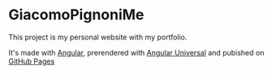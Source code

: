# GiacomoPignoniMe

This project is my personal website with my portfolio.

It's made with [Angular](https://angular.io/), prerendered with [Angular Universal](https://angular.io/guide/universal) and pubished on [GitHub Pages](https://pages.github.com/)
